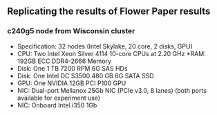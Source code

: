 ## Replicating the results of Flower Paper results
### c240g5 node from Wisconsin cluster
* Specification: 32 nodes (Intel Skylake, 20 core, 2 disks, GPU)
* CPU: Two Intel Xeon Silver 4114 10-core CPUs at 2.20 GHz
*RAM: 192GB ECC DDR4-2666 Memory
* Disk: One 1 TB 7200 RPM 6G SAS HDs
* Disk: One Intel DC S3500 480 GB 6G SATA SSD
* GPU: One NVIDIA 12GB PCI P100 GPU
* NIC: Dual-port Mellanox 25Gb NIC (PCIe v3.0, 8 lanes) (both ports available for experiment use)
* NIC: Onboard Intel i350 1Gb
